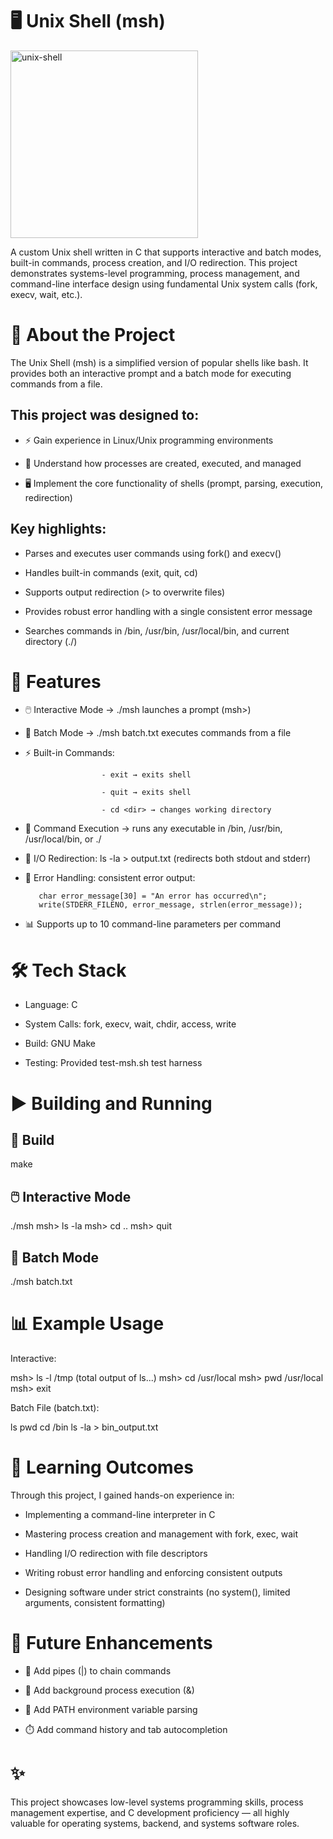 # 🖥️ Unix Shell (msh)
<img width="300" height="300" alt="unix-shell" src="https://github.com/user-attachments/assets/2a4314a4-0959-427b-9c46-3894b4e65491" />

A custom Unix shell written in C that supports interactive and batch modes, built-in commands, process creation, and I/O redirection. This project demonstrates systems-level programming, process management, and command-line interface design using fundamental Unix system calls (fork, execv, wait, etc.).

# 📖 About the Project
The Unix Shell (msh) is a simplified version of popular shells like bash. It provides both an interactive prompt and a batch mode for executing commands from a file.

## This project was designed to:

- ⚡ Gain experience in Linux/Unix programming environments

- 🔧 Understand how processes are created, executed, and managed

- 🖥️ Implement the core functionality of shells (prompt, parsing, execution, redirection)

## Key highlights:

- Parses and executes user commands using fork() and execv()

- Handles built-in commands (exit, quit, cd)

- Supports output redirection (> to overwrite files)

- Provides robust error handling with a single consistent error message

- Searches commands in /bin, /usr/bin, /usr/local/bin, and current directory (./)


# 🚀 Features

- 🖱️ Interactive Mode → ./msh launches a prompt (msh>)

- 📂 Batch Mode → ./msh batch.txt executes commands from a file

- ⚡ Built-in Commands:

                       - exit → exits shell

                       - quit → exits shell

                       - cd <dir> → changes working directory

- 📝 Command Execution → runs any executable in /bin, /usr/bin, /usr/local/bin, or ./

- 🔄 I/O Redirection: ls -la > output.txt (redirects both stdout and stderr)

- 🐞 Error Handling: consistent error output: 

         char error_message[30] = "An error has occurred\n";
         write(STDERR_FILENO, error_message, strlen(error_message));


- 📊 Supports up to 10 command-line parameters per command

# 🛠️ Tech Stack
- Language: C

- System Calls: fork, execv, wait, chdir, access, write

- Build: GNU Make

- Testing: Provided test-msh.sh test harness

# ▶️ Building and Running

## 🔨 Build
make

## 🖱️ Interactive Mode
./msh
msh> ls -la
msh> cd ..
msh> quit

## 📂 Batch Mode
./msh batch.txt

# 📊 Example Usage
Interactive: 

msh> ls -l /tmp
(total output of ls...)
msh> cd /usr/local
msh> pwd
/usr/local
msh> exit

Batch File (batch.txt):

ls
pwd
cd /bin
ls -la > bin_output.txt

# 🎯 Learning Outcomes
Through this project, I gained hands-on experience in:

- Implementing a command-line interpreter in C

- Mastering process creation and management with fork, exec, wait

- Handling I/O redirection with file descriptors

- Writing robust error handling and enforcing consistent outputs

- Designing software under strict constraints (no system(), limited arguments, consistent formatting)


# 🚀 Future Enhancements

- 🔀 Add pipes (|) to chain commands

- 🧵 Add background process execution (&)

- 🔎 Add PATH environment variable parsing

- ⏱️ Add command history and tab autocompletion


# ✨ 
This project showcases low-level systems programming skills, process management expertise, and C development proficiency — all highly valuable for operating systems, backend, and systems software roles.





                       


